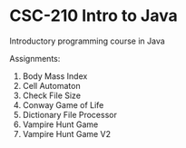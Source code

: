# CSC-210 Intro to Java
Introductory programming course in Java

Assignments:<br>
1. Body Mass Index
2. Cell Automaton
3. Check File Size
4. Conway Game of Life
5. Dictionary File Processor
6. Vampire Hunt Game
7. Vampire Hunt Game V2
